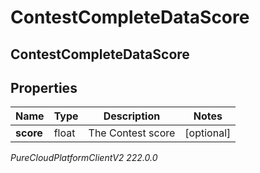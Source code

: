 # ContestCompleteDataScore

## ContestCompleteDataScore

## Properties

|Name | Type | Description | Notes|
|------------ | ------------- | ------------- | -------------|
| **score** | float | The Contest score | [optional] |



_PureCloudPlatformClientV2 222.0.0_
